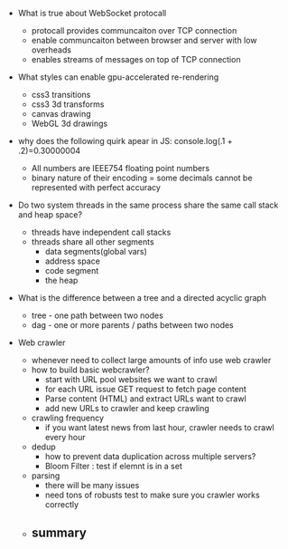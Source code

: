 - What is true about WebSocket protocall
  - protocall provides communcaiton over TCP connection 
  - enable communcaiton between browser and server with low overheads
  - enables streams of messages on top of TCP connection 

- What styles can enable gpu-accelerated re-rendering 
  - css3 transitions 
  - css3 3d transforms
  - canvas drawing 
  - WebGL 3d drawings 

- why does the following quirk apear in JS: console.log(.1 + .2)=0.30000004
  - All numbers are IEEE754 floating point numbers
  - binary nature of their encoding = some decimals cannot be represented with perfect accuracy 

- Do two system threads in the same process share the same call stack and heap space?
  - threads have independent call stacks 
  - threads share all other segments 
    - data segments(global vars)
    - address space 
    - code segment 
    - the heap 

- What is the difference between a tree and a directed acyclic graph 
  - tree - one path between two nodes
  - dag - one or more parents / paths between two nodes 

- Web crawler 
  - whenever need to collect large amounts of info use web crawler 
  - how to build basic webcrawler?
    - start with URL pool websites we want to crawl 
    - for each URL issue GET request to fetch page content 
    - Parse content (HTML) and extract URLs want to crawl 
    - add new URLs to crawler and keep crawling 
  - crawling frequency 
    - if you want latest news from last hour, crawler needs to crawl every hour 
  - dedup 
    - how to prevent data duplication across multiple servers?
    - Bloom Filter : test if elemnt is in a set
  - parsing 
    - there will be many issues 
    - need tons of robusts test to make sure you crawler works correctly 
  - summary 
    - 